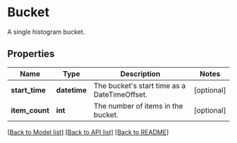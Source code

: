 # Bucket

A single histogram bucket.

## Properties
Name | Type | Description | Notes
------------ | ------------- | ------------- | -------------
**start_time** | **datetime** | The bucket&#39;s start time as a DateTimeOffset. | [optional] 
**item_count** | **int** | The number of items in the bucket. | [optional] 

[[Back to Model list]](../README.md#documentation-for-models) [[Back to API list]](../README.md#documentation-for-api-endpoints) [[Back to README]](../README.md)


